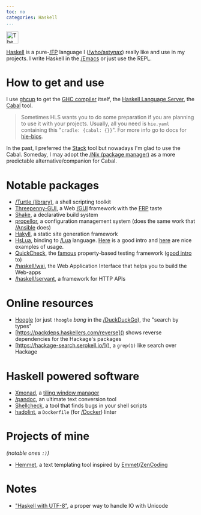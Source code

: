 ```yaml
---
toc: no
categories: Haskell
...
```


<img src="https://www.haskell.org/img/haskell-logo.svg" alt="The Haskell logo" style="height: 32px;">

[Haskell](https://www.haskell.org/) is a pure-[/FP]() language I ([/who/astynax]()) really like and use in my projects. I write Haskell in the [/Emacs]() or just use the REPL.

# How to get and use

I use [ghcup](https://www.haskell.org/ghcup/) to get the [GHC compiler](https://www.haskell.org/ghc/) itself, the [Haskell Language Server](https://github.com/haskell/haskell-language-server), the [Cabal](https://cabal.readthedocs.io) tool.

> Sometimes HLS wants you to do some preparation if you are planning to use it with your projects. Usually, all you need is `hie.yaml` containing this "`cradle: {cabal: {}}`". For more info go to docs for [hie-bios](https://github.com/mpickering/hie-bios#cabal).

In the past, I preferred the [Stack](https://docs.haskellstack.org) tool but nowadays I'm glad to use the Cabal. Someday, I may adopt the [/Nix (package manager)]() as a more predictable alternative/companion for Cabal.

# Notable packages

- [/Turtle (library)](), a shell scripting toolkit
- [Threepenny-GUI](https://wiki.haskell.org/Threepenny-gui), a Web [/GUI]() framework with the [FRP](https://en.wikipedia.org/wiki/Functional_reactive_programming) taste
- [Shake](https://shakebuild.com/), a declarative build system
- [propellor](https://propellor.branchable.com/), a configuration management system (does the same work that [/Ansible]() does)
- [Hakyll](https://jaspervdj.be/hakyll/), a static site generation framework
- [HsLua](https://hackage.haskell.org/package/hslua), binding to [/Lua]() language. [Here](https://hslua.github.io/santas-little-lua-scripts.html) is a good intro and [here](https://github.com/hslua/hslua-examples) are nice examples of usage.
- [QuickCheck](https://hackage.haskell.org/package/QuickCheck), the [famous](https://en.wikipedia.org/wiki/QuickCheck) property-based testing framework ([good intro](https://jesper.sikanda.be/posts/quickcheck-intro.html) to)
- [/haskell/wai](), the Web Application Interface that helps you to build the Web-apps
- [/haskell/servant](), a framework for HTTP APIs

# Online resources

- [Hoogle](https://hoogle.haskell.org/) (or just `!hoogle` *bang* in the [/DuckDuckGo]()), the "search by types"
- [https://packdeps.haskellers.com/reverse]() shows reverse dependencies for the Hackage's packages
- [https://hackage-search.serokell.io/](), a `grep(1)` like search over Hackage

# Haskell powered software

- [Xmonad](https://xmonad.org/), a [tiling window manager](https://en.wikipedia.org/wiki/Tiling_window_manager) 
- [/pandoc](), an ultimate text conversion tool
- [Shellcheck](https://www.shellcheck.net/), a tool that finds bugs in your shell scripts
- [hadolint](https://github.com/hadolint/hadolint), a `Dockerfile` (for [/Docker]()) linter

# Projects of mine

*(notable ones `:)`)*

- [Hemmet](https://github.com/astynax/hemmet), a text templating tool inspired by [Emmet](https://emmet.io/)/[ZenCoding](https://www.456bereastreet.com/archive/200909/write_html_and_css_quicker_with_with_zen_coding/)

# Notes

- ["Haskell with UTF-8"](https://serokell.io/blog/haskell-with-utf8), a proper way to handle IO with Unicode
